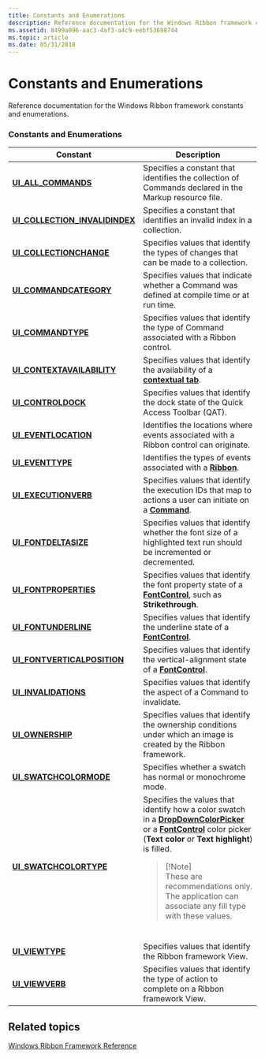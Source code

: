```yaml
---
title: Constants and Enumerations
description: Reference documentation for the Windows Ribbon framework constants and enumerations.
ms.assetid: 8499a096-aac3-4af3-a4c9-eebf53698744
ms.topic: article
ms.date: 05/31/2018
---
```


# Constants and Enumerations

Reference documentation for the Windows Ribbon framework constants and enumerations.

### Constants and Enumerations



<table>
<colgroup>
<col style="width: 50%" />
<col style="width: 50%" />
</colgroup>
<thead>
<tr class="header">
<th>Constant</th>
<th>Description</th>
</tr>
</thead>
<tbody>
<tr class="odd">
<td><a href="/windows/desktop/windowsribbon/windowsribbon-ui-all-commands"><strong>UI_ALL_COMMANDS</strong></a><br/></td>
<td>Specifies a constant that identifies the collection of Commands declared in the Markup resource file.<br/></td>
</tr>
<tr class="even">
<td><a href="/windows/desktop/windowsribbon/windowsribbon-ui-collection-invalidindex"><strong>UI_COLLECTION_INVALIDINDEX</strong></a><br/></td>
<td>Specifies a constant that identifies an invalid index in a collection.<br/></td>
</tr>
<tr class="odd">
<td><a href="/windows/desktop/api/uiribbon/ne-uiribbon-ui_collectionchange"><strong>UI_COLLECTIONCHANGE</strong></a><br/></td>
<td>Specifies values that identify the types of changes that can be made to a collection.<br/></td>
</tr>
<tr class="even">
<td><a href="/previous-versions/windows/desktop/legacy/hh448736(v=vs.85)"><strong>UI_COMMANDCATEGORY</strong></a><br/></td>
<td>Specifies values that indicate whether a Command was defined at compile time or at run time.<br/></td>
</tr>
<tr class="odd">
<td><a href="/windows/desktop/api/uiribbon/ne-uiribbon-ui_commandtype"><strong>UI_COMMANDTYPE</strong></a><br/></td>
<td>Specifies values that identify the type of Command associated with a Ribbon control.<br/></td>
</tr>
<tr class="even">
<td><a href="/windows/desktop/api/uiribbon/ne-uiribbon-ui_contextavailability"><strong>UI_CONTEXTAVAILABILITY</strong></a><br/></td>
<td>Specifies values that identify the availability of a <a href="windowsribbon-element-ribbon-contextualtabs.md"><strong>contextual tab</strong></a>.<br/></td>
</tr>
<tr class="odd">
<td><a href="/windows/desktop/api/uiribbon/ne-uiribbon-ui_controldock"><strong>UI_CONTROLDOCK</strong></a><br/></td>
<td>Specifies values that identify the dock state of the Quick Access Toolbar (QAT). <br/></td>
</tr>
<tr class="even">
<td><a href="/windows/desktop/api/Uiribbon/ne-uiribbon-ui_eventlocation"><strong>UI_EVENTLOCATION</strong></a><br/></td>
<td>Identifies the locations where events associated with a Ribbon control can originate.<br/></td>
</tr>
<tr class="odd">
<td><a href="/windows/desktop/api/Uiribbon/ne-uiribbon-ui_eventtype"><strong>UI_EVENTTYPE</strong></a><br/></td>
<td>Identifies the types of events associated with a <a href="windowsribbon-element-ribbon.md"><strong>Ribbon</strong></a>.<br/></td>
</tr>
<tr class="even">
<td><a href="/windows/desktop/api/uiribbon/ne-uiribbon-ui_executionverb"><strong>UI_EXECUTIONVERB</strong></a><br/></td>
<td>Specifies values that identify the execution IDs that map to actions a user can initiate on a <a href="windowsribbon-element-command.md"><strong>Command</strong></a>. <br/></td>
</tr>
<tr class="odd">
<td><a href="/windows/desktop/api/uiribbon/ne-uiribbon-ui_fontdeltasize"><strong>UI_FONTDELTASIZE</strong></a><br/></td>
<td>Specifies values that identify whether the font size of a highlighted text run should be incremented or decremented.<br/></td>
</tr>
<tr class="even">
<td><a href="/windows/desktop/api/uiribbon/ne-uiribbon-ui_fontproperties"><strong>UI_FONTPROPERTIES</strong></a><br/></td>
<td>Specifies values that identify the font property state of a <a href="windowsribbon-element-fontcontrol.md"><strong>FontControl</strong></a>, such as <strong>Strikethrough</strong>.<br/></td>
</tr>
<tr class="odd">
<td><a href="/windows/desktop/api/uiribbon/ne-uiribbon-ui_fontunderline"><strong>UI_FONTUNDERLINE</strong></a><br/></td>
<td>Specifies values that identify the underline state of a <a href="windowsribbon-element-fontcontrol.md"><strong>FontControl</strong></a>.<br/></td>
</tr>
<tr class="even">
<td><a href="/windows/desktop/api/uiribbon/ne-uiribbon-ui_fontverticalposition"><strong>UI_FONTVERTICALPOSITION</strong></a><br/></td>
<td>Specifies values that identify the vertical-alignment state of a <a href="windowsribbon-element-fontcontrol.md"><strong>FontControl</strong></a>.<br/></td>
</tr>
<tr class="odd">
<td><a href="/windows/desktop/api/uiribbon/ne-uiribbon-ui_invalidations"><strong>UI_INVALIDATIONS</strong></a><br/></td>
<td>Specifies values that identify the aspect of a Command to invalidate.<br/></td>
</tr>
<tr class="even">
<td><a href="/windows/desktop/api/uiribbon/ne-uiribbon-ui_ownership"><strong>UI_OWNERSHIP</strong></a><br/></td>
<td>Specifies values that identify the ownership conditions under which an image is created by the Ribbon framework.<br/></td>
</tr>
<tr class="odd">
<td><a href="/windows/desktop/api/Uiribbon/ne-uiribbon-ui_swatchcolormode"><strong>UI_SWATCHCOLORMODE</strong></a><br/></td>
<td>Specifies whether a swatch has normal or monochrome mode.<br/></td>
</tr>
<tr class="even">
<td><a href="/windows/desktop/api/uiribbon/ne-uiribbon-ui_swatchcolortype"><strong>UI_SWATCHCOLORTYPE</strong></a><br/></td>
<td>Specifies the values that identify how a color swatch in a <a href="windowsribbon-element-dropdowncolorpicker.md"><strong>DropDownColorPicker</strong></a> or a <a href="windowsribbon-element-fontcontrol.md"><strong>FontControl</strong></a> color picker (<strong>Text color</strong> or <strong>Text highlight</strong>) is filled.<br/>
<blockquote>
[!Note]<br />
These are recommendations only. The application can associate any fill type with these values.
</blockquote>
<br/></td>
</tr>
<tr class="odd">
<td><a href="/windows/desktop/api/uiribbon/ne-uiribbon-ui_viewtype"><strong>UI_VIEWTYPE</strong></a><br/></td>
<td>Specifies values that identify the Ribbon framework View.<br/></td>
</tr>
<tr class="even">
<td><a href="/windows/desktop/api/uiribbon/ne-uiribbon-ui_viewverb"><strong>UI_VIEWVERB</strong></a><br/></td>
<td>Specifies values that identify the type of action to complete on a Ribbon framework View.<br/></td>
</tr>
</tbody>
</table>



 

## Related topics

<dl> <dt>

[Windows Ribbon Framework Reference](windowsribbon-reference-entry.md)
</dt> </dl>

 


